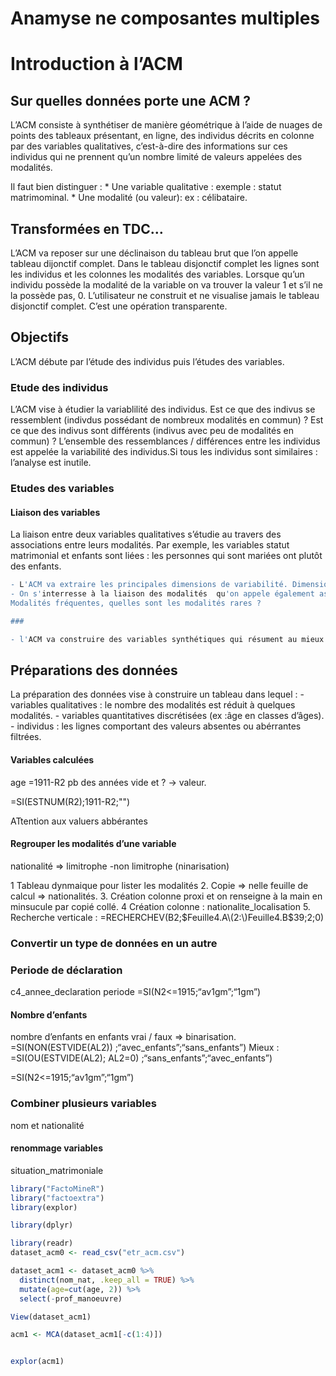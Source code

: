 Anamyse ne composantes multiples
================

# Introduction à l’ACM

## Sur quelles données porte une ACM ?

L’ACM consiste à synthétiser de manière géométrique à l’aide de nuages
de points des tableaux présentant, en ligne, des individus décrits en
colonne par des variables qualitatives, c’est-à-dire des informations
sur ces individus qui ne prennent qu’un nombre limité de valeurs
appelées des modalités.

Il faut bien distinguer : \* Une variable qualitative : exemple : statut
matrimominal. \* Une modalité (ou valeur): ex : célibataire.

## Transformées en TDC…

L’ACM va reposer sur une déclinaison du tableau brut que l’on appelle
tableau dijonctif complet. Dans le tableau disjonctif complet les lignes
sont les individus et les colonnes les modalités des variables. Lorsque
qu’un individu possède la modalité de la variable on va trouver la
valeur 1 et s’il ne la possède pas, 0. L’utilisateur ne construit et ne
visualise jamais le tableau disjonctif complet. C’est une opération
transparente.

## Objectifs

L’ACM débute par l’étude des individus puis l’études des variables.

### Etude des individus

L’ACM vise à étudier la variablilité des individus. Est ce que des
indivus se ressemblent (indivdus possédant de nombreux modalités en
commun) ? Est ce que des indivus sont différents (indivus avec peu de
modalités en commun) ? L’ensemble des ressemblances / différences entre
les individus est appelée la variabilité des individus.Si tous les
individus sont similaires : l’analyse est inutile.

### Etudes des variables

#### Liaison des variables

La liaison entre deux variables qualitatives s’étudie au travers des
associations entre leurs modalités. Par exemple, les variables statut
matrimonial et enfants sont liées : les personnes qui sont mariées ont
plutôt des enfants.

``` r
- L'ACM va extraire les principales dimensions de variabilité. Dimension: jeunes / vieux. 1ErGM / av GM...
- On s'interresse à la liaison des modalités  qu'on appele également asosciations ou correlation. (en relation avec les modalités).
Modalités fréquentes, quelles sont les modalités rares ?

### 

- l'ACM va construire des variables synthétiques qui résument au mieux les variables.
```

## Préparations des données

La préparation des données vise à construire un tableau dans lequel : -
variables qualitatives : le nombre des modalités est réduit à quelques
modalités. - variables quantitatives discrétisées (ex :âge en classes
d’âges). - individus : les lignes comportant des valeurs absentes ou
abérrantes filtrées.

#### Variables calculées

age =1911-R2 pb des années vide et ? -\> valeur.

\=SI(ESTNUM(R2);1911-R2;"")

ATtention aux valuers abbérantes

#### Regrouper les modalités d’une variable

nationalité =\> limitrophe -non limitrophe (ninarisation)

1 Tableau dynmaique pour lister les modalités 2. Copie =\> nelle feuille
de calcul =\> nationalités. 3. Création colonne proxi et on renseigne à
la main en minsucule par copié collé. 4 Création colonne :
nationalite\_localisation 5. Recherche verticale :
=RECHERCHEV(B2;$Feuille4.A\(2:\)Feuille4.B$39;2;0)

### Convertir un type de données en un autre

### Periode de déclaration

c4\_annee\_declaration periode =SI(N2\<=1915;“av1gm”;“1gm”)

#### Nombre d’enfants

nombre d’enfants en enfants vrai / faux =\> binarisation.
=SI(NON(ESTVIDE(AL2)) ;“avec\_enfants”;“sans\_enfants”) Mieux :
=SI(OU(ESTVIDE(AL2); AL2=0) ;“sans\_enfants”;“avec\_enfants”)

\=SI(N2\<=1915;“av1gm”;“1gm”)

### Combiner plusieurs variables

nom et nationalité

#### renommage variables

situation\_matrimoniale

``` r
library("FactoMineR")
library("factoextra")
library(explor)

library(dplyr)

library(readr)
dataset_acm0 <- read_csv("etr_acm.csv")

dataset_acm1 <- dataset_acm0 %>%
  distinct(nom_nat, .keep_all = TRUE) %>%
  mutate(age=cut(age, 2)) %>% 
  select(-prof_manoeuvre) 

View(dataset_acm1)

acm1 <- MCA(dataset_acm1[-c(1:4)])


explor(acm1)
```
